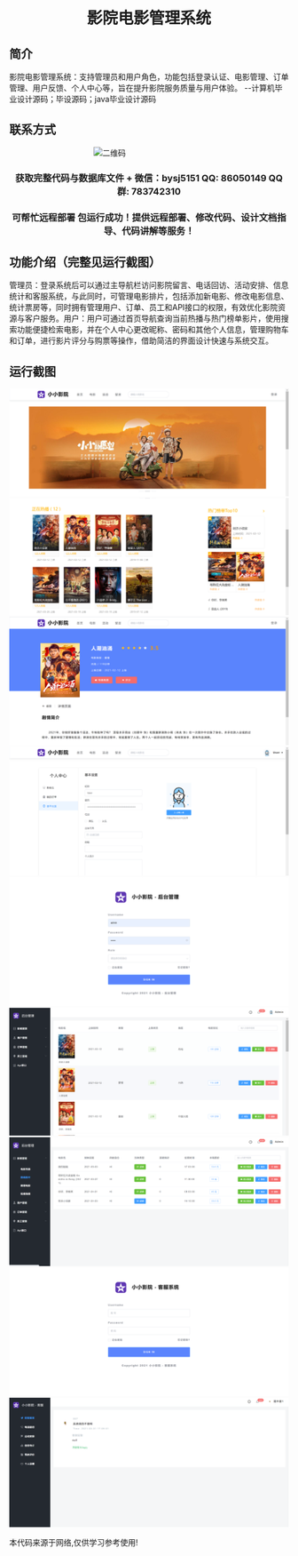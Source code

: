 <p><h1 align="center">影院电影管理系统</h1></p>

## 简介
影院电影管理系统：支持管理员和用户角色，功能包括登录认证、电影管理、订单管理、用户反馈、个人中心等，旨在提升影院服务质量与用户体验。    --计算机毕业设计源码；毕设源码；java毕业设计源码


## 联系方式
<img src="https://bs-1329754181.cos.ap-shanghai.myqcloud.com/wx.jpg" alt="二维码" style="display: block; margin: 0 auto;" width="200px">
<p><h3 align="center">获取完整代码与数据库文件 + 微信：bysj5151 QQ: 86050149 QQ群: 783742310</h3></p>
<p><h3 align="center">可帮忙远程部署 包运行成功！提供远程部署、修改代码、设计文档指导、代码讲解等服务！</h3></p>

## 功能介绍（完整见运行截图）
管理员：登录系统后可以通过主导航栏访问影院留言、电话回访、活动安排、信息统计和客服系统，与此同时，可管理电影排片，包括添加新电影、修改电影信息、统计票房等，同时拥有管理用户、订单、员工和API接口的权限，有效优化影院资源与客户服务。用户：用户可通过首页导航查询当前热播与热门榜单影片，使用搜索功能便捷检索电影，并在个人中心更改昵称、密码和其他个人信息，管理购物车和订单，进行影片评分与购票等操作，借助简洁的界面设计快速与系统交互。


## 运行截图
![](imgs/588112-20221009132312604-756323969.png)
![](imgs/588112-20221009132321837-754737937.png)
![](imgs/588112-20221009132336392-1858459614.png)
![](imgs/588112-20221009132342161-1845994995.png)
![](imgs/588112-20221009132346729-1889510174.png)
![](imgs/588112-20221009132350690-1898403601.png)
![](imgs/588112-20221009132356239-113771475.png)
![](imgs/588112-20221009132400231-538454899.png)
![](imgs/588112-20221009132405156-1041260099.png)

<p>本代码来源于网络,仅供学习参考使用!</p>
